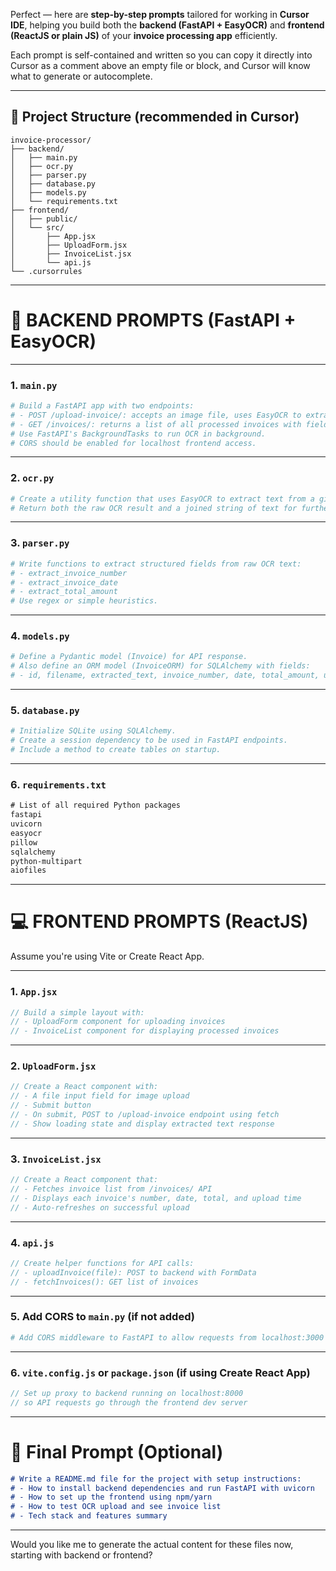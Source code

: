 Perfect — here are **step-by-step prompts** tailored for working in **Cursor IDE**, helping you build both the **backend (FastAPI + EasyOCR)** and **frontend (ReactJS or plain JS)** of your **invoice processing app** efficiently.

Each prompt is self-contained and written so you can copy it directly into Cursor as a comment above an empty file or block, and Cursor will know what to generate or autocomplete.

---

## 🧠 Project Structure (recommended in Cursor)

```
invoice-processor/
├── backend/
│   ├── main.py
│   ├── ocr.py
│   ├── parser.py
│   ├── database.py
│   ├── models.py
│   └── requirements.txt
├── frontend/
│   ├── public/
│   └── src/
│       ├── App.jsx
│       ├── UploadForm.jsx
│       ├── InvoiceList.jsx
│       └── api.js
└── .cursorrules
```

---

# 🧩 BACKEND PROMPTS (FastAPI + EasyOCR)

---

### 1. `main.py`

```python
# Build a FastAPI app with two endpoints:
# - POST /upload-invoice/: accepts an image file, uses EasyOCR to extract text, and stores extracted data in SQLite.
# - GET /invoices/: returns a list of all processed invoices with fields like invoice number, date, total.
# Use FastAPI's BackgroundTasks to run OCR in background.
# CORS should be enabled for localhost frontend access.
```

---

### 2. `ocr.py`

```python
# Create a utility function that uses EasyOCR to extract text from a given image file.
# Return both the raw OCR result and a joined string of text for further parsing.
```

---

### 3. `parser.py`

```python
# Write functions to extract structured fields from raw OCR text:
# - extract_invoice_number
# - extract_invoice_date
# - extract_total_amount
# Use regex or simple heuristics.
```

---

### 4. `models.py`

```python
# Define a Pydantic model (Invoice) for API response.
# Also define an ORM model (InvoiceORM) for SQLAlchemy with fields:
# - id, filename, extracted_text, invoice_number, date, total_amount, uploaded_at
```

---

### 5. `database.py`

```python
# Initialize SQLite using SQLAlchemy.
# Create a session dependency to be used in FastAPI endpoints.
# Include a method to create tables on startup.
```

---

### 6. `requirements.txt`

```txt
# List of all required Python packages
fastapi
uvicorn
easyocr
pillow
sqlalchemy
python-multipart
aiofiles
```

---

# 💻 FRONTEND PROMPTS (ReactJS)

Assume you're using Vite or Create React App.

---

### 1. `App.jsx`

```jsx
// Build a simple layout with:
// - UploadForm component for uploading invoices
// - InvoiceList component for displaying processed invoices
```

---

### 2. `UploadForm.jsx`

```jsx
// Create a React component with:
// - A file input field for image upload
// - Submit button
// - On submit, POST to /upload-invoice endpoint using fetch
// - Show loading state and display extracted text response
```

---

### 3. `InvoiceList.jsx`

```jsx
// Create a React component that:
// - Fetches invoice list from /invoices/ API
// - Displays each invoice's number, date, total, and upload time
// - Auto-refreshes on successful upload
```

---

### 4. `api.js`

```js
// Create helper functions for API calls:
// - uploadInvoice(file): POST to backend with FormData
// - fetchInvoices(): GET list of invoices
```

---

### 5. Add CORS to `main.py` (if not added)

```python
# Add CORS middleware to FastAPI to allow requests from localhost:3000 (React dev server)
```

---

### 6. `vite.config.js` or `package.json` (if using Create React App)

```js
// Set up proxy to backend running on localhost:8000
// so API requests go through the frontend dev server
```

---

# 🚀 Final Prompt (Optional)

```md
# Write a README.md file for the project with setup instructions:
# - How to install backend dependencies and run FastAPI with uvicorn
# - How to set up the frontend using npm/yarn
# - How to test OCR upload and see invoice list
# - Tech stack and features summary
```

---

Would you like me to generate the actual content for these files now, starting with backend or frontend?
